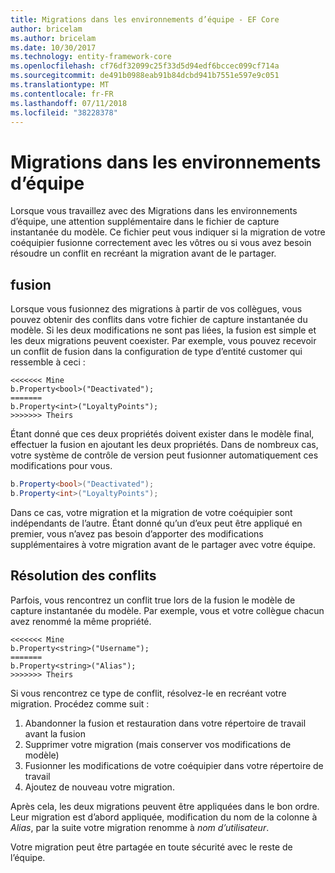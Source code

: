 ```yaml
---
title: Migrations dans les environnements d’équipe - EF Core
author: bricelam
ms.author: bricelam
ms.date: 10/30/2017
ms.technology: entity-framework-core
ms.openlocfilehash: cf76df32099c25f33d5d94edf6bccec099cf714a
ms.sourcegitcommit: de491b0988eab91b84dcbd941b7551e597e9c051
ms.translationtype: MT
ms.contentlocale: fr-FR
ms.lasthandoff: 07/11/2018
ms.locfileid: "38228378"
---
```

<a name="migrations-in-team-environments"></a>Migrations dans les environnements d’équipe
===============================
Lorsque vous travaillez avec des Migrations dans les environnements d’équipe, une attention supplémentaire dans le fichier de capture instantanée du modèle. Ce fichier peut vous indiquer si la migration de votre coéquipier fusionne correctement avec les vôtres ou si vous avez besoin résoudre un conflit en recréant la migration avant de le partager.

<a name="merging"></a>fusion
-------
Lorsque vous fusionnez des migrations à partir de vos collègues, vous pouvez obtenir des conflits dans votre fichier de capture instantanée du modèle. Si les deux modifications ne sont pas liées, la fusion est simple et les deux migrations peuvent coexister. Par exemple, vous pouvez recevoir un conflit de fusion dans la configuration de type d’entité customer qui ressemble à ceci :

    <<<<<<< Mine
    b.Property<bool>("Deactivated");
    =======
    b.Property<int>("LoyaltyPoints");
    >>>>>>> Theirs

Étant donné que ces deux propriétés doivent exister dans le modèle final, effectuer la fusion en ajoutant les deux propriétés. Dans de nombreux cas, votre système de contrôle de version peut fusionner automatiquement ces modifications pour vous.

``` csharp
b.Property<bool>("Deactivated");
b.Property<int>("LoyaltyPoints");
```

Dans ce cas, votre migration et la migration de votre coéquipier sont indépendants de l’autre. Étant donné qu’un d’eux peut être appliqué en premier, vous n’avez pas besoin d’apporter des modifications supplémentaires à votre migration avant de le partager avec votre équipe.

<a name="resolving-conflicts"></a>Résolution des conflits
-------------------
Parfois, vous rencontrez un conflit true lors de la fusion le modèle de capture instantanée du modèle. Par exemple, vous et votre collègue chacun avez renommé la même propriété.

    <<<<<<< Mine
    b.Property<string>("Username");
    =======
    b.Property<string>("Alias");
    >>>>>>> Theirs

Si vous rencontrez ce type de conflit, résolvez-le en recréant votre migration. Procédez comme suit :

1. Abandonner la fusion et restauration dans votre répertoire de travail avant la fusion
2. Supprimer votre migration (mais conserver vos modifications de modèle)
3. Fusionner les modifications de votre coéquipier dans votre répertoire de travail
4. Ajoutez de nouveau votre migration.

Après cela, les deux migrations peuvent être appliquées dans le bon ordre. Leur migration est d’abord appliquée, modification du nom de la colonne à *Alias*, par la suite votre migration renomme à *nom d’utilisateur*.

Votre migration peut être partagée en toute sécurité avec le reste de l’équipe.
